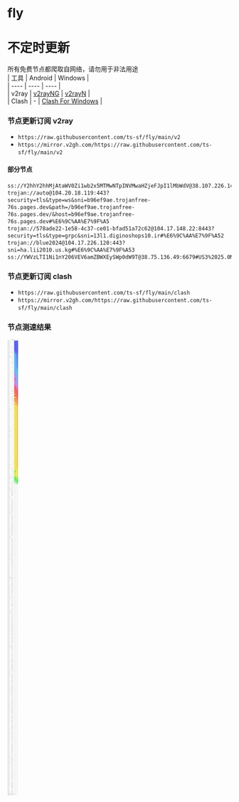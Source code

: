 # fly
# 不定时更新
所有免费节点都爬取自网络，请勿用于非法用途  
|  工具  | Android  | Windows  |  
|  ----  | ----   | ----  |  
| v2ray  | [v2rayNG](https://github.com/2dust/v2rayNG/releases) | [v2rayN](https://github.com/2dust/v2rayN/releases) |  
| Clash  | - | [Clash For Windows](https://github.com/2dust/clashN/releases) | 
  
### 节点更新订阅  v2ray
- `https://raw.githubusercontent.com/ts-sf/fly/main/v2`  
- `https://mirror.v2gh.com/https://raw.githubusercontent.com/ts-sf/fly/main/v2`  

#### 部分节点  
``` 
ss://Y2hhY2hhMjAtaWV0Zi1wb2x5MTMwNTpINVMwaHZjeFJpI1lMbWdV@38.107.226.146:1230#US2
trojan://auto@104.20.18.119:443?security=tls&type=ws&sni=b96ef9ae.trojanfree-76s.pages.dev&path=/b96ef9ae.trojanfree-76s.pages.dev/&host=b96ef9ae.trojanfree-76s.pages.dev#%E6%9C%AA%E7%9F%A5
trojan://578ade22-1e58-4c37-ce01-bfad51a72c62@104.17.148.22:8443?security=tls&type=grpc&sni=13l1.diginoshops10.ir#%E6%9C%AA%E7%9F%A52
trojan://blue2024@104.17.226.120:443?sni=ha.lii2010.us.kg#%E6%9C%AA%E7%9F%A53
ss://YWVzLTI1Ni1nY206VEV6amZBWXEySWp0dW9T@38.75.136.49:6679#US3%2025.0MB%2Fs
```
### 节点更新订阅  clash
- `https://raw.githubusercontent.com/ts-sf/fly/main/clash`  
- `https://mirror.v2gh.com/https://raw.githubusercontent.com/ts-sf/fly/main/clash`  

### 节点测速结果
![image](traffic.png)
